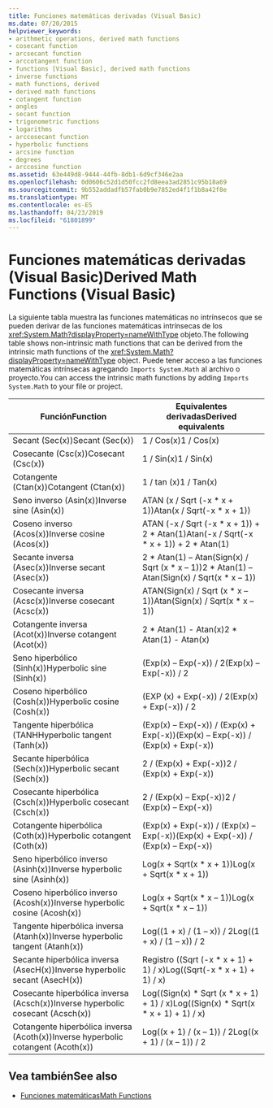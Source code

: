 ```yaml
---
title: Funciones matemáticas derivadas (Visual Basic)
ms.date: 07/20/2015
helpviewer_keywords:
- arithmetic operations, derived math functions
- cosecant function
- arcsecant function
- arccotangent function
- functions [Visual Basic], derived math functions
- inverse functions
- math functions, derived
- derived math functions
- cotangent function
- angles
- secant function
- trigonometric functions
- logarithms
- arccosecant function
- hyperbolic functions
- arcsine function
- degrees
- arccosine function
ms.assetid: 63e449d8-9444-44fb-8db1-6d9cf346e2aa
ms.openlocfilehash: 0d0606c52d1d50fcc2fd8eea3ad2851c95b18a69
ms.sourcegitcommit: 9b552addadfb57fab0b9e7852ed4f1f1b8a42f8e
ms.translationtype: MT
ms.contentlocale: es-ES
ms.lasthandoff: 04/23/2019
ms.locfileid: "61801899"
---
```

# <a name="derived-math-functions-visual-basic"></a><span data-ttu-id="137c7-102">Funciones matemáticas derivadas (Visual Basic)</span><span class="sxs-lookup"><span data-stu-id="137c7-102">Derived Math Functions (Visual Basic)</span></span>
<span data-ttu-id="137c7-103">La siguiente tabla muestra las funciones matemáticas no intrínsecos que se pueden derivar de las funciones matemáticas intrínsecas de los <xref:System.Math?displayProperty=nameWithType> objeto.</span><span class="sxs-lookup"><span data-stu-id="137c7-103">The following table shows non-intrinsic math functions that can be derived from the intrinsic math functions of the <xref:System.Math?displayProperty=nameWithType> object.</span></span> <span data-ttu-id="137c7-104">Puede tener acceso a las funciones matemáticas intrínsecas agregando `Imports System.Math` al archivo o proyecto.</span><span class="sxs-lookup"><span data-stu-id="137c7-104">You can access the intrinsic math functions by adding `Imports System.Math` to your file or project.</span></span>  
  
|<span data-ttu-id="137c7-105">Función</span><span class="sxs-lookup"><span data-stu-id="137c7-105">Function</span></span>|<span data-ttu-id="137c7-106">Equivalentes derivadas</span><span class="sxs-lookup"><span data-stu-id="137c7-106">Derived equivalents</span></span>|  
|--------------|-------------------------|  
|<span data-ttu-id="137c7-107">Secant (Sec(x))</span><span class="sxs-lookup"><span data-stu-id="137c7-107">Secant (Sec(x))</span></span>|<span data-ttu-id="137c7-108">1 / Cos(x)</span><span class="sxs-lookup"><span data-stu-id="137c7-108">1 / Cos(x)</span></span>|  
|<span data-ttu-id="137c7-109">Cosecante (Csc(x))</span><span class="sxs-lookup"><span data-stu-id="137c7-109">Cosecant (Csc(x))</span></span>|<span data-ttu-id="137c7-110">1 / Sin(x)</span><span class="sxs-lookup"><span data-stu-id="137c7-110">1 / Sin(x)</span></span>|  
|<span data-ttu-id="137c7-111">Cotangente (Ctan(x))</span><span class="sxs-lookup"><span data-stu-id="137c7-111">Cotangent (Ctan(x))</span></span>|<span data-ttu-id="137c7-112">1 / tan (x)</span><span class="sxs-lookup"><span data-stu-id="137c7-112">1 / Tan(x)</span></span>|  
|<span data-ttu-id="137c7-113">Seno inverso (Asin(x))</span><span class="sxs-lookup"><span data-stu-id="137c7-113">Inverse sine (Asin(x))</span></span>|<span data-ttu-id="137c7-114">ATAN (x / Sqrt (-x \* x + 1))</span><span class="sxs-lookup"><span data-stu-id="137c7-114">Atan(x / Sqrt(-x \* x + 1))</span></span>|  
|<span data-ttu-id="137c7-115">Coseno inverso (Acos(x))</span><span class="sxs-lookup"><span data-stu-id="137c7-115">Inverse cosine (Acos(x))</span></span>|<span data-ttu-id="137c7-116">ATAN (-x / Sqrt (-x \* x + 1)) + 2 \* Atan(1)</span><span class="sxs-lookup"><span data-stu-id="137c7-116">Atan(-x / Sqrt(-x \* x + 1)) + 2 \* Atan(1)</span></span>|  
|<span data-ttu-id="137c7-117">Secante inversa (Asec(x))</span><span class="sxs-lookup"><span data-stu-id="137c7-117">Inverse secant (Asec(x))</span></span>|<span data-ttu-id="137c7-118">2 \* Atan(1) – Atan(Sign(x) / Sqrt (x \* x – 1))</span><span class="sxs-lookup"><span data-stu-id="137c7-118">2 \* Atan(1) – Atan(Sign(x) / Sqrt(x \* x – 1))</span></span>|  
|<span data-ttu-id="137c7-119">Cosecante inversa (Acsc(x))</span><span class="sxs-lookup"><span data-stu-id="137c7-119">Inverse cosecant (Acsc(x))</span></span>|<span data-ttu-id="137c7-120">ATAN(Sign(x) / Sqrt (x \* x – 1))</span><span class="sxs-lookup"><span data-stu-id="137c7-120">Atan(Sign(x) / Sqrt(x \* x – 1))</span></span>|  
|<span data-ttu-id="137c7-121">Cotangente inversa (Acot(x))</span><span class="sxs-lookup"><span data-stu-id="137c7-121">Inverse cotangent (Acot(x))</span></span>|<span data-ttu-id="137c7-122">2 \* Atan(1) - Atan(x)</span><span class="sxs-lookup"><span data-stu-id="137c7-122">2 \* Atan(1) - Atan(x)</span></span>|  
|<span data-ttu-id="137c7-123">Seno hiperbólico (Sinh(x))</span><span class="sxs-lookup"><span data-stu-id="137c7-123">Hyperbolic sine (Sinh(x))</span></span>|<span data-ttu-id="137c7-124">(Exp(x) – Exp(-x)) / 2</span><span class="sxs-lookup"><span data-stu-id="137c7-124">(Exp(x) – Exp(-x)) / 2</span></span>|  
|<span data-ttu-id="137c7-125">Coseno hiperbólico (Cosh(x))</span><span class="sxs-lookup"><span data-stu-id="137c7-125">Hyperbolic cosine (Cosh(x))</span></span>|<span data-ttu-id="137c7-126">(EXP (x) + Exp(-x)) / 2</span><span class="sxs-lookup"><span data-stu-id="137c7-126">(Exp(x) + Exp(-x)) / 2</span></span>|  
|<span data-ttu-id="137c7-127">Tangente hiperbólica (TANH</span><span class="sxs-lookup"><span data-stu-id="137c7-127">Hyperbolic tangent (Tanh(x))</span></span>|<span data-ttu-id="137c7-128">(Exp(x) – Exp(-x)) / (Exp(x) + Exp(-x))</span><span class="sxs-lookup"><span data-stu-id="137c7-128">(Exp(x) – Exp(-x)) / (Exp(x) + Exp(-x))</span></span>|  
|<span data-ttu-id="137c7-129">Secante hiperbólica (Sech(x))</span><span class="sxs-lookup"><span data-stu-id="137c7-129">Hyperbolic secant (Sech(x))</span></span>|<span data-ttu-id="137c7-130">2 / (Exp(x) + Exp(-x))</span><span class="sxs-lookup"><span data-stu-id="137c7-130">2 / (Exp(x) + Exp(-x))</span></span>|  
|<span data-ttu-id="137c7-131">Cosecante hiperbólica (Csch(x))</span><span class="sxs-lookup"><span data-stu-id="137c7-131">Hyperbolic cosecant (Csch(x))</span></span>|<span data-ttu-id="137c7-132">2 / (Exp(x) – Exp(-x))</span><span class="sxs-lookup"><span data-stu-id="137c7-132">2 / (Exp(x) – Exp(-x))</span></span>|  
|<span data-ttu-id="137c7-133">Cotangente hiperbólica (Coth(x))</span><span class="sxs-lookup"><span data-stu-id="137c7-133">Hyperbolic cotangent (Coth(x))</span></span>|<span data-ttu-id="137c7-134">(Exp(x) + Exp(-x)) / (Exp(x) – Exp(-x))</span><span class="sxs-lookup"><span data-stu-id="137c7-134">(Exp(x) + Exp(-x)) / (Exp(x) – Exp(-x))</span></span>|  
|<span data-ttu-id="137c7-135">Seno hiperbólico inverso (Asinh(x))</span><span class="sxs-lookup"><span data-stu-id="137c7-135">Inverse hyperbolic sine (Asinh(x))</span></span>|<span data-ttu-id="137c7-136">Log(x + Sqrt(x \* x + 1))</span><span class="sxs-lookup"><span data-stu-id="137c7-136">Log(x + Sqrt(x \* x + 1))</span></span>|  
|<span data-ttu-id="137c7-137">Coseno hiperbólico inverso (Acosh(x))</span><span class="sxs-lookup"><span data-stu-id="137c7-137">Inverse hyperbolic cosine (Acosh(x))</span></span>|<span data-ttu-id="137c7-138">Log(x + Sqrt(x \* x – 1))</span><span class="sxs-lookup"><span data-stu-id="137c7-138">Log(x + Sqrt(x \* x – 1))</span></span>|  
|<span data-ttu-id="137c7-139">Tangente hiperbólica inversa (Atanh(x))</span><span class="sxs-lookup"><span data-stu-id="137c7-139">Inverse hyperbolic tangent (Atanh(x))</span></span>|<span data-ttu-id="137c7-140">Log((1 + x) / (1 – x)) / 2</span><span class="sxs-lookup"><span data-stu-id="137c7-140">Log((1 + x) / (1 – x)) / 2</span></span>|  
|<span data-ttu-id="137c7-141">Secante hiperbólica inversa (AsecH(x))</span><span class="sxs-lookup"><span data-stu-id="137c7-141">Inverse hyperbolic secant (AsecH(x))</span></span>|<span data-ttu-id="137c7-142">Registro ((Sqrt (-x \* x + 1) + 1) / x)</span><span class="sxs-lookup"><span data-stu-id="137c7-142">Log((Sqrt(-x \* x + 1) + 1) / x)</span></span>|  
|<span data-ttu-id="137c7-143">Cosecante hiperbólica inversa (Acsch(x))</span><span class="sxs-lookup"><span data-stu-id="137c7-143">Inverse hyperbolic cosecant (Acsch(x))</span></span>|<span data-ttu-id="137c7-144">Log((Sign(x) \* Sqrt (x \* x + 1) + 1) / x)</span><span class="sxs-lookup"><span data-stu-id="137c7-144">Log((Sign(x) \* Sqrt(x \* x + 1) + 1) / x)</span></span>|  
|<span data-ttu-id="137c7-145">Cotangente hiperbólica inversa (Acoth(x))</span><span class="sxs-lookup"><span data-stu-id="137c7-145">Inverse hyperbolic cotangent (Acoth(x))</span></span>|<span data-ttu-id="137c7-146">Log((x + 1) / (x – 1)) / 2</span><span class="sxs-lookup"><span data-stu-id="137c7-146">Log((x + 1) / (x – 1)) / 2</span></span>|  
  
## <a name="see-also"></a><span data-ttu-id="137c7-147">Vea también</span><span class="sxs-lookup"><span data-stu-id="137c7-147">See also</span></span>

- [<span data-ttu-id="137c7-148">Funciones matemáticas</span><span class="sxs-lookup"><span data-stu-id="137c7-148">Math Functions</span></span>](../../../visual-basic/language-reference/functions/math-functions.md)
